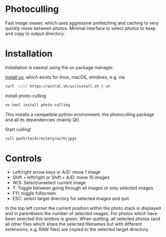 # Photoculling
Fast image viewer, which uses aggressive prefetching and caching to very quickly move between photos.
Minimal interface to select photos to keep and copy to output directory.

# Installation
Installation is easiest using the uv package manager.

[Install uv](https://docs.astral.sh/uv/getting-started/installation/), which exists for linux, macOS, windows, e.g. via
```bash
curl -LsSf https://astral.sh/uv/install.sh | sh
```

Install photo-culling
```bash
uv tool install photo-culling
```
This installs a compatible python environment, the photoculling package and all its dependencies (mainly Qt).

Start culling!
```bash
cull path/to/directory/with/jpgs
```

# Controls 

- Left/right arrow keys or A/D: move 1 image
- Shift + left/right or Shift + A/D: move 10 images
- W/S: Select/unselect current image
- T: Toggle between going through all images or only selected images
- F11: toggle fullscreen
- ESC: select target directory for selected images and quit

In the top left corner the current position within the photo stack is displayed and in parenthesis the number of selected images.
For photos which have been selected this textbox is green.
When quitting, all selected photos (and all other files which share the selected filenames but with different extensions, e.g. RAW files) are copied to the selected target directory.

